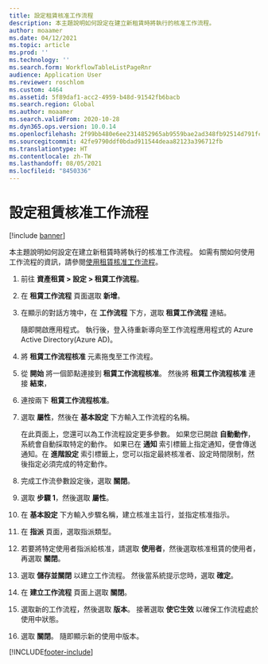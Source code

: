 ```yaml
---
title: 設定租賃核准工作流程
description: 本主題說明如何設定在建立新租賃時將執行的核准工作流程。
author: moaamer
ms.date: 04/12/2021
ms.topic: article
ms.prod: ''
ms.technology: ''
ms.search.form: WorkflowTableListPageRnr
audience: Application User
ms.reviewer: roschlom
ms.custom: 4464
ms.assetid: 5f89daf1-acc2-4959-b48d-91542fb6bacb
ms.search.region: Global
ms.author: moaamer
ms.search.validFrom: 2020-10-28
ms.dyn365.ops.version: 10.0.14
ms.openlocfilehash: 2f99bb480e6ee2314852965ab9559bae2ad348fb92514d791fca127d91558348
ms.sourcegitcommit: 42fe9790ddf0bdad911544deaa82123a396712fb
ms.translationtype: HT
ms.contentlocale: zh-TW
ms.lasthandoff: 08/05/2021
ms.locfileid: "8450336"
---
```

# <a name="set-up-lease-approval-workflows"></a>設定租賃核准工作流程

[!include [banner](../includes/banner.md)]

本主題說明如何設定在建立新租賃時將執行的核准工作流程。 如需有關如何使用工作流程的資訊，請參閱[使用租賃核准工作流程](use-create-lease-wrkflw.md)。 

1. 前往 **資產租賃 \> 設定 \> 租賃工作流程**。
2. 在 **租賃工作流程** 頁面選取 **新增**。
3. 在顯示的對話方塊中，在 **工作流程** 下方，選取 **租賃工作流程** 連結。

    隨即開啟應用程式。 執行後，登入待重新導向至工作流程應用程式的 Azure Active Directory(Azure AD)。

4. 將 **租賃工作流程核准** 元素拖曳至工作流程。
5. 從 **開始** 將一個節點連接到 **租賃工作流程核准**。 然後將 **租賃工作流程核准** 連接 **結束**，
6. 連按兩下 **租賃工作流程核准**。
7. 選取 **屬性**，然後在 **基本設定** 下方輸入工作流程的名稱。

    在此頁面上，您還可以為工作流程設定更多參數。 如果您已開啟 **自動動作**，系統會自動採取特定的動作。 如果已在 **通知** 索引標籤上指定通知，便會傳送通知。在 **進階設定** 索引標籤上，您可以指定最終核准者、設定時間限制，然後指定必須完成的特定動作。

8. 完成工作流參數設定後，選取 **關閉**。
9. 選取 **步驟 1**，然後選取 **屬性**。
10. 在 **基本設定** 下方輸入步驟名稱，建立核准主旨行，並指定核准指示。
11. 在 **指派** 頁面，選取指派類型。
12. 若要將特定使用者指派給核准，請選取 **使用者**，然後選取核准租賃的使用者，再選取 **關閉**。
13. 選取 **儲存並關閉** 以建立工作流程。 然後當系統提示您時，選取 **確定**。
14. 在 **建立工作流程** 頁面上選取 **關閉**。
14. 選取新的工作流程，然後選取 **版本**。 接著選取 **使它生效** 以確保工作流程處於使用中狀態。
15. 選取 **關閉**。 隨即顯示新的使用中版本。


[!INCLUDE[footer-include](../../includes/footer-banner.md)]
